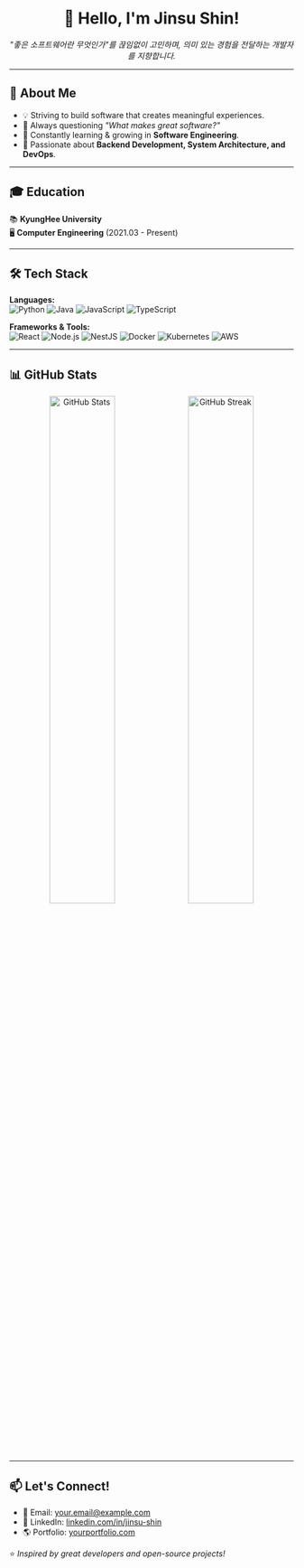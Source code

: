 <h1 align="center">👋 Hello, I'm Jinsu Shin!</h1>

<p align="center">
  <em>"좋은 소프트웨어란 무엇인가"를 끊임없이 고민하며, 의미 있는 경험을 전달하는 개발자를 지향합니다.</em>
</p>

---

## 🚀 About Me
- 💡 Striving to build software that creates meaningful experiences.
- 🔎 Always questioning *"What makes great software?"*  
- 🌱 Constantly learning & growing in **Software Engineering**.  
- 🎯 Passionate about **Backend Development, System Architecture, and DevOps**.

---

## 🎓 Education
📚 **KyungHee University**  
🖥️ **Computer Engineering** (2021.03 - Present)  

---

## 🛠️ Tech Stack
**Languages:**  
![Python](https://img.shields.io/badge/Python-3776AB?style=flat&logo=python&logoColor=white) 
![Java](https://img.shields.io/badge/Java-007396?style=flat&logo=java&logoColor=white)
![JavaScript](https://img.shields.io/badge/JavaScript-F7DF1E?style=flat&logo=javascript&logoColor=black)
![TypeScript](https://img.shields.io/badge/TypeScript-3178C6?style=flat&logo=typescript&logoColor=white)

**Frameworks & Tools:**  
![React](https://img.shields.io/badge/React-61DAFB?style=flat&logo=react&logoColor=black)
![Node.js](https://img.shields.io/badge/Node.js-339933?style=flat&logo=node.js&logoColor=white)
![NestJS](https://img.shields.io/badge/NestJS-E0234E?style=flat&logo=nestjs&logoColor=white)
![Docker](https://img.shields.io/badge/Docker-2496ED?style=flat&logo=docker&logoColor=white)
![Kubernetes](https://img.shields.io/badge/Kubernetes-326CE5?style=flat&logo=kubernetes&logoColor=white)
![AWS](https://img.shields.io/badge/AWS-232F3E?style=flat&logo=amazon-aws&logoColor=white)

---

## 📊 GitHub Stats
<p align="center">
  <img src="https://github-readme-stats.vercel.app/api?username=jsshin8128&show_icons=true&theme=tokyonight" alt="GitHub Stats" width="48%"/>
  <img src="https://github-readme-streak-stats.herokuapp.com/?user=jsshin8128&theme=tokyonight" alt="GitHub Streak" width="48%"/>
</p>

---

## 📫 Let's Connect!
- 📧 Email: [your.email@example.com](mailto:your.email@example.com)
- 🔗 LinkedIn: [linkedin.com/in/jinsu-shin](https://linkedin.com/in/jinsu-shin)
- 🌎 Portfolio: [yourportfolio.com](https://yourportfolio.com)

⭐️ *Inspired by great developers and open-source projects!*
